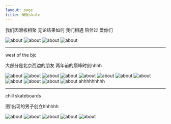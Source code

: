 ```yaml
---
layout: page
title: 滑板skate
---
```


我们因滑板相聚 无论结果如何 我们相遇 陪伴过 爱你们

![about](/images/pages/skateboarding/4.jpg)
![about](/images/pages/skateboarding/2.jpg)
![about](/images/pages/skateboarding/3.jpg)
![about](/images/pages/skateboarding/1.JPG)

---

west of the bjc

大部分是北京西边的朋友 两年前的巅峰时刻hhhh

![about](/images/pages/skateboarding/wotb/8.JPG)
![about](/images/pages/skateboarding/wotb/7.JPG)
![about](/images/pages/skateboarding/wotb/5.JPG)
![about](/images/pages/skateboarding/wotb/4.jpg)
![about](/images/pages/skateboarding/wotb/10.jpg)
![about](/images/pages/skateboarding/wotb/3.JPG)
![about](/images/pages/skateboarding/wotb/12.JPG)
![about](/images/pages/skateboarding/wotb/1.jpg)
![about](/images/pages/skateboarding/wotb/11.JPG)
![about](/images/pages/skateboarding/wotb/6.jpg)
![about](/images/pages/skateboarding/wotb/2.JPG)
![about](/images/pages/skateboarding/wotb/9.JPG)
ahhhhhhhhh

---

chill skateboards

图1出现的男子创立hhhhhh

![about](/images/pages/skateboarding/chillskateboards/2.JPG)
![about](/images/pages/skateboarding/chillskateboards/5.JPG)
![about](/images/pages/skateboarding/chillskateboards/3.jpg)
![about](/images/pages/skateboarding/chillskateboards/4.jpg)
![about](/images/pages/skateboarding/chillskateboards/1.JPG)
